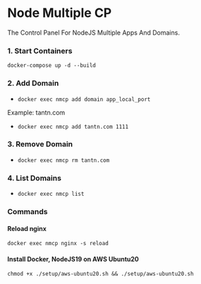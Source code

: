 # Node Multiple CP

The Control Panel For NodeJS Multiple Apps And Domains.

### 1. Start Containers
`docker-compose up -d --build`

### 2. Add Domain
- `docker exec nmcp add domain app_local_port`

Example: tantn.com

- `docker exec nmcp add tantn.com 1111`

### 3. Remove Domain
- `docker exec nmcp rm tantn.com`

### 4. List Domains
- `docker exec nmcp list`

### Commands

#### Reload nginx
`docker exec nmcp nginx -s reload`

#### Install Docker, NodeJS19 on AWS Ubuntu20
`chmod +x ./setup/aws-ubuntu20.sh && ./setup/aws-ubuntu20.sh`